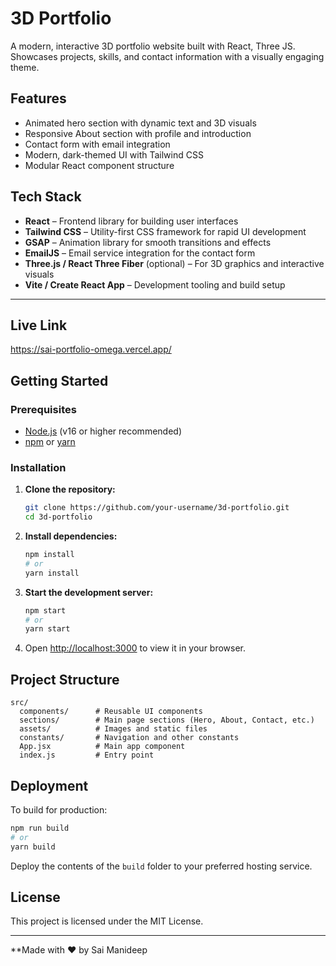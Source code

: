 # 3D Portfolio

A modern, interactive 3D portfolio website built with React, Three JS. Showcases projects, skills, and contact information with a visually engaging theme.

## Features

- Animated hero section with dynamic text and 3D visuals
- Responsive About section with profile and introduction
- Contact form with email integration
- Modern, dark-themed UI with Tailwind CSS
- Modular React component structure

## Tech Stack

- **React** – Frontend library for building user interfaces
- **Tailwind CSS** – Utility-first CSS framework for rapid UI development
- **GSAP** – Animation library for smooth transitions and effects
- **EmailJS** – Email service integration for the contact form
- **Three.js / React Three Fiber** (optional) – For 3D graphics and interactive visuals
- **Vite / Create React App** – Development tooling and build setup

---

## Live Link
https://sai-portfolio-omega.vercel.app/

## Getting Started

### Prerequisites

- [Node.js](https://nodejs.org/) (v16 or higher recommended)
- [npm](https://www.npmjs.com/) or [yarn](https://yarnpkg.com/)

### Installation

1. **Clone the repository:**
   ```sh
   git clone https://github.com/your-username/3d-portfolio.git
   cd 3d-portfolio
   ```

2. **Install dependencies:**
   ```sh
   npm install
   # or
   yarn install
   ```

3. **Start the development server:**
   ```sh
   npm start
   # or
   yarn start
   ```

4. Open [http://localhost:3000](http://localhost:3000) to view it in your browser.

## Project Structure

```
src/
  components/      # Reusable UI components
  sections/        # Main page sections (Hero, About, Contact, etc.)
  assets/          # Images and static files
  constants/       # Navigation and other constants
  App.jsx          # Main app component
  index.js         # Entry point
```

## Deployment

To build for production:

```sh
npm run build
# or
yarn build
```

Deploy the contents of the `build` folder to your preferred hosting service.

## License

This project is licensed under the MIT License.

---

**Made with ❤️ by Sai Manideep
